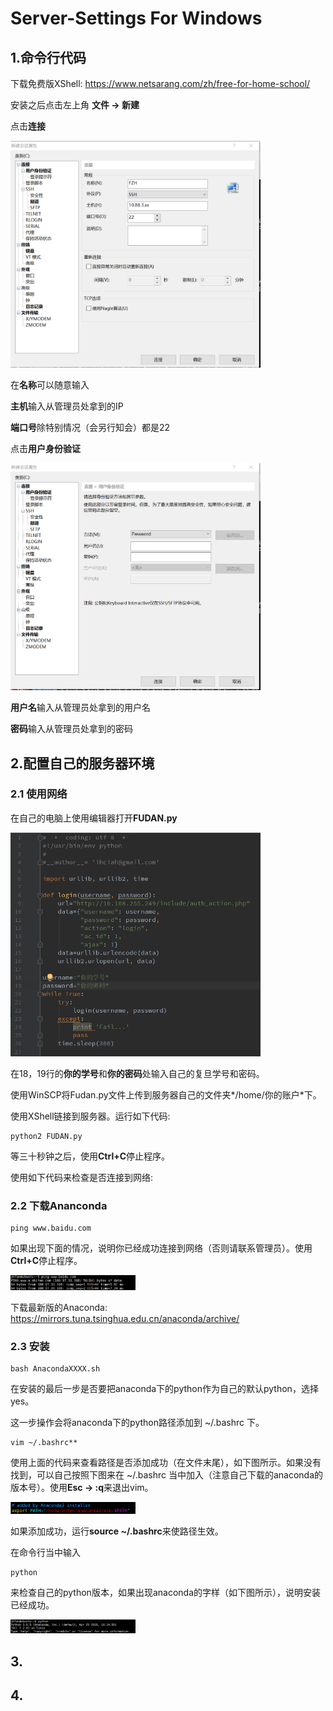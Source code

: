 # Server-Settings For Windows
## 1.命令行代码
下载免费版XShell: https://www.netsarang.com/zh/free-for-home-school/

安装之后点击左上角 **文件 -> 新建**

点击**连接**

<img src="https://github.com/LibertFan/Server-Settings/blob/master/img/XShellHost.png" width='400'/>

在**名称**可以随意输入

**主机**输入从管理员处拿到的IP

**端口号**除特别情况（会另行知会）都是22

点击**用户身份验证**

<img src="https://github.com/LibertFan/Server-Settings/blob/master/img/XShellUserPasswd.png" width='400'/>

**用户名**输入从管理员处拿到的用户名

**密码**输入从管理员处拿到的密码

## 2.配置自己的服务器环境

### 2.1 使用网络
在自己的电脑上使用编辑器打开**FUDAN.py**

<img src="https://github.com/LibertFan/Server-Settings/blob/master/img/Fudan.png" width='400'/>

在18，19行的**你的学号**和**你的密码**处输入自己的复旦学号和密码。

使用WinSCP将Fudan.py文件上传到服务器自己的文件夹*/home/你的账户*下。

使用XShell链接到服务器。运行如下代码:
```
python2 FUDAN.py
```

等三十秒钟之后，使用**Ctrl+C**停止程序。

使用如下代码来检查是否连接到网络:

### 2.2 下载Ananconda
```
ping www.baidu.com
```
如果出现下面的情况，说明你已经成功连接到网络（否则请联系管理员）。使用**Ctrl+C**停止程序。

<img src="https://github.com/LibertFan/Server-Settings/blob/master/img/FudanSuccess.png" width='200'/>


下载最新版的Anaconda: https://mirrors.tuna.tsinghua.edu.cn/anaconda/archive/


### 2.3 安装
```
bash AnacondaXXXX.sh
```
在安装的最后一步是否要把anaconda下的python作为自己的默认python，选择yes。

这一步操作会将anaconda下的python路径添加到 ~/.bashrc 下。

```
vim ~/.bashrc** 
```
使用上面的代码来查看路径是否添加成功（在文件末尾），如下图所示。如果没有找到，可以自己按照下图来在 ~/.bashrc 当中加入（注意自己下载的anaconda的版本号）。使用**Esc -> :q**来退出vim。

<img src="https://github.com/LibertFan/Server-Settings/blob/master/img/BashAnaconda.png" width='200'/>

如果添加成功，运行**source ~/.bashrc**来使路径生效。

在命令行当中输入
```
python
```
来检查自己的python版本，如果出现anaconda的字样（如下图所示），说明安装已经成功。

<img src="https://github.com/LibertFan/Server-Settings/blob/master/img/PythonVersion.png" width='200'/>

## 3.

## 4.
